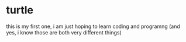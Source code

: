 # turtle
this is my first one, i am just hoping to learn coding and programng (and yes, i know those are both very different things)
